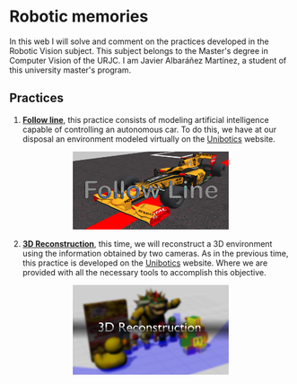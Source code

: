 # Robotic memories
In this web I will solve and comment on the practices developed in the Robotic Vision subject. This subject belongs to the Master's degree in Computer Vision of the URJC.
I am Javier Albaráñez Martínez, a student of this university master's program.

## Practices
1. [**Follow line**](P1_FollowLine/FollowLine.md), this practice consists of modeling artificial intelligence capable of controlling an autonomous car. To do this, we have at our disposal an environment modeled virtually on the [Unibotics](https://unibotics.org/) website.
<p align="center">
  <img src="Images/followline.png" alt="FollowLine Image" width="55%" />
</p>

2. [**3D Reconstruction**](P2_3D/3DReconstruction.md), this time, we will reconstruct a 3D environment using the information obtained by two cameras. As in the previous time, this practice is developed on the [Unibotics](https://unibotics.org/) website. Where we are provided with all the necessary tools to accomplish this objective.
<p align="center">
  <img src="Images/3d_reconstruction.png" alt="3D" width="55%" />
</p>
